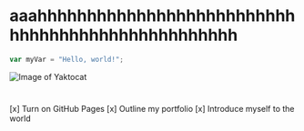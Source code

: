 # aaahhhhhhhhhhhhhhhhhhhhhhhhhhhhhhhhhhhhhhhhhhhhhhhhh
``` javascript
var myVar = "Hello, world!";
```
![Image of Yaktocat](https://octodex.github.com/images/yaktocat.png)
# 
[x] Turn on GitHub Pages
[x] Outline my portfolio
[x] Introduce myself to the world
